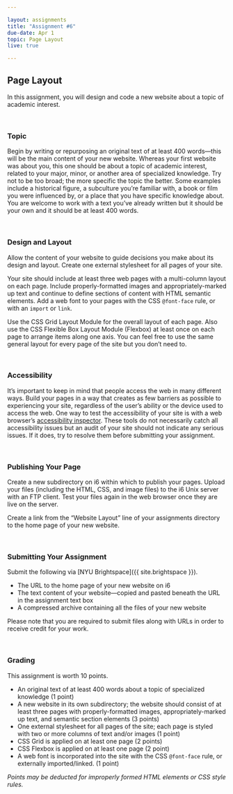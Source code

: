 ```yaml
---

layout: assignments
title: "Assignment #6"
due-date: Apr 1
topic: Page Layout
live: true

---
```


## Page Layout
In this assignment, you will design and code a new website about a topic of academic interest.

<div class="section-break"><br></div>

### Topic
Begin by writing or repurposing an original text of at least 400 words—this will be the main content of your new website. Whereas your first website was about you, this one should be about a topic of academic interest, related to your major, minor, or another area of specialized knowledge. Try not to be too broad; the more specific the topic the better. Some examples include a historical figure, a subculture you’re familiar with, a book or film you were influenced by, or a place that you have specific knowledge about. You are welcome to work with a text you’ve already written but it should be your own and it should be at least 400 words.

<div class="section-break"><br></div>

### Design and Layout
Allow the content of your website to guide decisions you make about its design and layout. Create one external stylesheet for all pages of your site.

Your site should include at least three web pages with a multi-column layout on each page. Include properly-formatted images and appropriately-marked up text and continue to define sections of content with HTML semantic elements. Add a web font to your pages with the CSS `@font-face` rule, or with an `import` or `link`.

Use the CSS Grid Layout Module for the overall layout of each page. Also use the CSS Flexible Box Layout Module (Flexbox) at least once on each page to arrange items along one axis. You can feel free to use the same general layout for every page of the site but you don’t need to.

<div class="section-break"><br></div>

### Accessibility
It’s important to keep in mind that people access the web in many different ways. Build your pages in a way that creates as few barriers as possible to experiencing your site, regardless of the user’s ability or the device used to access the web. One way to test the accessibility of your site is with a web browser’s [accessibility inspector](https://developer.mozilla.org/en-US/docs/Tools/Accessibility_inspector). These tools do not necessarily catch all accessibility issues but an audit of your site should not indicate any serious issues. If it does, try to resolve them before submitting your assignment.

<div class="section-break"><br></div>

### Publishing Your Page
Create a new subdirectory on i6 within which to publish your pages. Upload your files (including the HTML, CSS, and image files) to the i6 Unix server with an FTP client. Test your files again in the web browser once they are live on the server.

Create a link from the “Website Layout” line of your assignments directory to the home page of your new website.

<div class="section-break"><br></div>

### Submitting Your Assignment
Submit the following via [NYU Brightspace]({{ site.brightspace }}).

- The URL to the home page of your new website on i6
- The text content of your website—copied and pasted beneath the URL in the assignment text box
- A compressed archive containing all the files of your new website

Please note that you are required to submit files along with URLs in order to receive credit for your work.

<div class="section-break"><br></div>

### Grading
This assignment is worth 10 points.

- An original text of at least 400 words about a topic of specialized knowledge (1 point)
- A new website in its own subdirectory; the website should consist of at least three pages with properly-formatted images, appropriately-marked up text, and semantic section elements (3 points)
- One external stylesheet for all pages of the site; each page is styled with two or more columns of text and/or images (1 point)
- CSS Grid is applied on at least one page (2 points)
- CSS Flexbox is applied on at least one page (2 point)
- A web font is incorporated into the site with the CSS `@font-face` rule, or externally imported/linked. (1 point)

*Points may be deducted for improperly formed HTML elements or CSS style rules.*